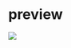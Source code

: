 # preview
![](https://s3.us-west-2.amazonaws.com/secure.notion-static.com/9117ed8c-c77f-459f-b371-2385313088f1/Untitled.png?X-Amz-Algorithm=AWS4-HMAC-SHA256&X-Amz-Credential=AKIAT73L2G45O3KS52Y5%2F20210823%2Fus-west-2%2Fs3%2Faws4_request&X-Amz-Date=20210823T082555Z&X-Amz-Expires=86400&X-Amz-Signature=62a1bd4c09aff4d7a725ec2f221057a1a635964c2662d31f41edb5588c1aac1e&X-Amz-SignedHeaders=host&response-content-disposition=filename%20%3D%22Untitled.png%22)
